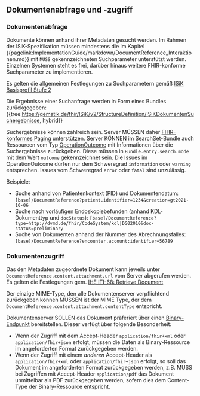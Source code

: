 ## Dokumentenabfrage und -zugriff

### Dokumentenabfrage
Dokumente können anhand ihrer Metadaten gesucht werden. Im Rahmen der ISiK-Spezifikation müssen mindestens die im Kapitel {{pagelink:ImplementationGuide/markdown/DocumentReference_Interaktionen.md}}
mit `MUSS` gekennzeichneten Suchparameter unterstützt werden. Einzelnen Systemen steht es frei, darüber hinaus weitere FHIR-konforme Suchparameter zu implementieren.

Es gelten die allgemeinen Festlegungen zu Suchparametern gemäß [ISiK Basisprofil Stufe 2](https://simplifier.net/guide/isik-basismodul-stufe2/UebergreifendeFestlegungenSuchparameter)

Die Ergebnisse einer Suchanfrage werden in Form eines Bundles zurückgegeben:
{{tree:https://gematik.de/fhir/ISiK/v2/StructureDefinition/ISiKDokumentenSuchergebnisse, hybrid}}

Suchergebnisse können zahlreich sein. Server MÜSSEN daher [FHIR-konformes Paging](http://hl7.org/fhir/R4/http.html#paging) unterstützen. Server KÖNNEN im SearchSet-Bundle auch Ressourcen vom Typ [OperationOutcome](http://hl7.org/fhir/R4/operationoutcome.html) mit Informationen über die Suchergebnisse zurückgeben. Diese müssen in `Bundle.entry.search.mode` mit dem Wert `outcome` gekennzeichnet sein. Die Issues im OperationOutcome dürfen nur dem Schweregrad `information` oder `warning` entsprechen.
Issues vom Schweregrad `error` oder `fatal` sind unzulässig.


Beispiele:
* Suche anhand von Patientenkontext (PID) und Dokumentendatum:
  `[base]/DocumentReference?patient.identifier=1234&creation=gt2021-10-06`
* Suche nach vorläufigen Endoskopiebefunden (anhand KDL-Dokumenttyp und `docStatus`):
  `[base]/DocumentReference?type=http://dvmd.de/fhir/CodeSystem/kdl|DG02010&doc-status=preliminary`
* Suche von Dokumenten anhand der Nummer des Abrechnungsfalles:
  `[base]/DocumentReference?encounter.account:identifier=56789`

### Dokumentenzugriff

Das den Metadaten zugeordnete Dokument kann jeweils unter `DocumentReference.content.attachment.url` vom Server abgerufen werden.
Es gelten die Festlegungen gem. [IHE ITI-68: Retrieve Document](https://profiles.ihe.net/ITI/MHD/ITI-68.html#236841-retrieve-document-request-message)

Der einzige MIME-Type, den alle Dokumentenserver verpflichtend zurückgeben können MÜSSEN ist der MIME Type, der dem `DocumentReference.content.attachment.contentType` entspricht.

Dokumentenserver SOLLEN das Dokument präferiert über einen [Binary-Endpunkt](http://hl7.org/fhir/binary.html) bereitstellen. Dieser verfügt über folgende Besonderheit:

* Wenn der Zugriff mit dem Accept-Header `application/fhir+xml` oder `application/fhir+json` erfolgt, müssen die Daten als Binary-Ressource im angeforderten Format zurückgegeben werden.
* Wenn der Zugriff mit einem *anderen* Accept-Header als `application/fhir+xml` oder `application/fhir+json` erfolgt, so soll das Dokument im angeforderten Format zurückgegeben werden,
z.B. MUSS bei Zugriffen mit Accept-Header `application/pdf` das Dokument unmittelbar als PDF zurückgegeben werden, sofern dies dem Content-Type der Binary-Ressource entspricht.

